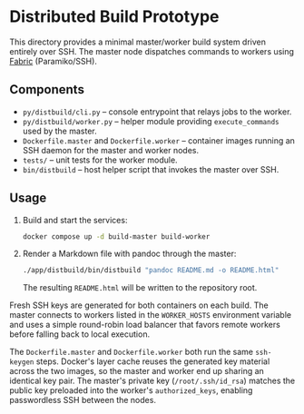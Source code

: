 # Distributed Build Prototype

This directory provides a minimal master/worker build system driven entirely
over SSH. The master node dispatches commands to workers using
[Fabric](https://www.fabfile.org/) (Paramiko/SSH).

## Components

- `py/distbuild/cli.py` – console entrypoint that relays jobs to the worker.
- `py/distbuild/worker.py` – helper module providing `execute_commands` used by
  the master.
- `Dockerfile.master` and `Dockerfile.worker` – container images running an SSH
  daemon for the master and worker nodes.
- `tests/` – unit tests for the worker module.
- `bin/distbuild` – host helper script that invokes the master over SSH.

## Usage

1. Build and start the services:

   ```bash
   docker compose up -d build-master build-worker
   ```

2. Render a Markdown file with pandoc through the master:

   ```bash
   ./app/distbuild/bin/distbuild "pandoc README.md -o README.html"
   ```

   The resulting `README.html` will be written to the repository root.

Fresh SSH keys are generated for both containers on each build. The master
connects to workers listed in the `WORKER_HOSTS` environment variable and uses a
simple round-robin load balancer that favors remote workers before falling back
to local execution.

The `Dockerfile.master` and `Dockerfile.worker` both run the same `ssh-keygen`
steps. Docker's layer cache reuses the generated key material across the two
images, so the master and worker end up sharing an identical key pair. The
master's private key (`/root/.ssh/id_rsa`) matches the public key preloaded into
the worker's `authorized_keys`, enabling passwordless SSH between the nodes.
